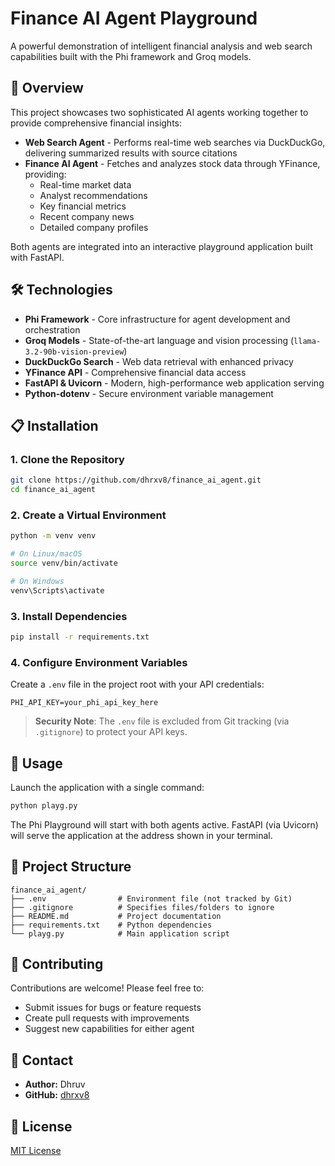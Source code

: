 # Finance AI Agent Playground

A powerful demonstration of intelligent financial analysis and web search capabilities built with the Phi framework and Groq models.

## 🚀 Overview

This project showcases two sophisticated AI agents working together to provide comprehensive financial insights:

- **Web Search Agent** - Performs real-time web searches via DuckDuckGo, delivering summarized results with source citations
- **Finance AI Agent** - Fetches and analyzes stock data through YFinance, providing:
  - Real-time market data
  - Analyst recommendations
  - Key financial metrics
  - Recent company news
  - Detailed company profiles

Both agents are integrated into an interactive playground application built with FastAPI.

## 🛠️ Technologies

- **Phi Framework** - Core infrastructure for agent development and orchestration
- **Groq Models** - State-of-the-art language and vision processing (`llama-3.2-90b-vision-preview`)
- **DuckDuckGo Search** - Web data retrieval with enhanced privacy
- **YFinance API** - Comprehensive financial data access
- **FastAPI & Uvicorn** - Modern, high-performance web application serving
- **Python-dotenv** - Secure environment variable management

## 📋 Installation

### 1. Clone the Repository

```bash
git clone https://github.com/dhrxv8/finance_ai_agent.git
cd finance_ai_agent
```

### 2. Create a Virtual Environment

```bash
python -m venv venv

# On Linux/macOS
source venv/bin/activate

# On Windows
venv\Scripts\activate
```

### 3. Install Dependencies

```bash
pip install -r requirements.txt
```

### 4. Configure Environment Variables

Create a `.env` file in the project root with your API credentials:

```env
PHI_API_KEY=your_phi_api_key_here
```

> **Security Note**: The `.env` file is excluded from Git tracking (via `.gitignore`) to protect your API keys.

## 🚀 Usage

Launch the application with a single command:

```bash
python playg.py
```

The Phi Playground will start with both agents active. FastAPI (via Uvicorn) will serve the application at the address shown in your terminal.

## 📁 Project Structure

```
finance_ai_agent/
├── .env                # Environment file (not tracked by Git)
├── .gitignore          # Specifies files/folders to ignore
├── README.md           # Project documentation
├── requirements.txt    # Python dependencies
└── playg.py            # Main application script
```

## 👥 Contributing

Contributions are welcome! Please feel free to:
- Submit issues for bugs or feature requests
- Create pull requests with improvements
- Suggest new capabilities for either agent

## 📧 Contact

- **Author:** Dhruv
- **GitHub:** [dhrxv8](https://github.com/dhrxv8)

## 📄 License

[MIT License](LICENSE)
